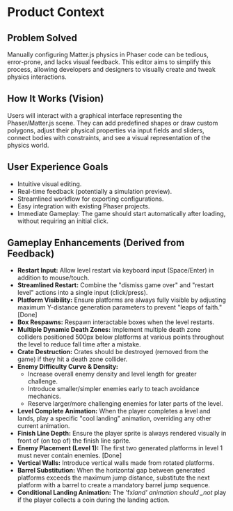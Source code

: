 # Product Context

## Problem Solved

Manually configuring Matter.js physics in Phaser code can be tedious, error-prone, and lacks visual feedback. This editor aims to simplify this process, allowing developers and designers to visually create and tweak physics interactions.

## How It Works (Vision)

Users will interact with a graphical interface representing the Phaser/Matter.js scene. They can add predefined shapes or draw custom polygons, adjust their physical properties via input fields and sliders, connect bodies with constraints, and see a visual representation of the physics world.

## User Experience Goals

- Intuitive visual editing.
- Real-time feedback (potentially a simulation preview).
- Streamlined workflow for exporting configurations.
- Easy integration with existing Phaser projects.
- Immediate Gameplay: The game should start automatically after loading, without requiring an initial click.

## Gameplay Enhancements (Derived from Feedback)

- **Restart Input:** Allow level restart via keyboard input (Space/Enter) in addition to mouse/touch.
- **Streamlined Restart:** Combine the "dismiss game over" and "restart level" actions into a single input (click/press).
- **Platform Visibility:** Ensure platforms are always fully visible by adjusting maximum Y-distance generation parameters to prevent "leaps of faith." [Done]
- **Box Respawns:** Respawn interactable boxes when the level restarts.
- **Multiple Dynamic Death Zones:** Implement multiple death zone colliders positioned 500px below platforms at various points throughout the level to reduce fall time after a mistake.
- **Crate Destruction:** Crates should be destroyed (removed from the game) if they hit a death zone collider.
- **Enemy Difficulty Curve & Density:**
  - Increase overall enemy density and level length for greater challenge.
  - Introduce smaller/simpler enemies early to teach avoidance mechanics.
  - Reserve larger/more challenging enemies for later parts of the level.
- **Level Complete Animation:** When the player completes a level and lands, play a specific "cool landing" animation, overriding any other current animation.
- **Finish Line Depth:** Ensure the player sprite is always rendered visually in front of (on top of) the finish line sprite.
- **Enemy Placement (Level 1):** The first two generated platforms in level 1 must never contain enemies. [Done]
- **Vertical Walls:** Introduce vertical walls made from rotated platforms.
- **Barrel Substitution:** When the horizontal gap between generated platforms exceeds the maximum jump distance, substitute the next platform with a barrel to create a mandatory barrel jump sequence.
- **Conditional Landing Animation:** The 'fx*land' animation should \_not* play if the player collects a coin during the landing action.
